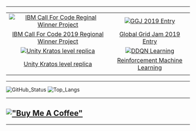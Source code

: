 

---


  |||
  |:---:|:---:|
  <a href="https://youtu.be/pqaKUDnPQRg"><img  src="https://media.giphy.com/media/veNYydVkae95U84yvF/giphy.gif" alt="IBM Call For Code Reginal Winner Project" /></a>|<a href="https://github.com/AmrAymanKhalil505/BonFire"><img src="https://media.giphy.com/media/K21SEhKYHpyMARPqLV/giphy.gif" alt="GGJ 2019 Entry" /></a>
  | <a href="https://github.com/mohamedazab/cfc-smart-irrigation">IBM Call For Code 2019 Regional Winner Project</a>| <a href="[https://github.com/mohamedazab/cfc-smart-irrigation](https://github.com/AmrAymanKhalil505/BonFire)">Global Grid Jam 2019 Entry</a>|
  |<a href="https://github.com/AmrAymanKhalil505/Unity-Kratos-Final-Project"><img src="https://media.giphy.com/media/BaD2wBP4PH8POkAraB/giphy.gif" alt="Unity Kratos level replica" /></a>|<a href="https://github.com/AmrAymanKhalil505/CarSimulation"><img src="https://media.giphy.com/media/XteZyHqKuNtWp0O21w/giphy.gif" alt="DDQN Learning" /></a>|
  |<a href="https://github.com/AmrAymanKhalil505/Unity-Kratos-Final-Project">Unity Kratos level replica</a>|<a href="https://github.com/AmrAymanKhalil505/CarSimulation">Reinforcement Machine Learning</a>|
  |||

  


---

<p align="center">
  
![GitHub_Status](https://github-readme-stats.vercel.app/api?username=AmrAymanKhalil505&theme=dark&show_icons=true)
![Top_Langs](https://github-readme-stats.vercel.app/api/top-langs/?username=AmrAymanKhalil505&langs_count=8&theme=dark&layout=compact&hide=Mathematica,Assembly)
</p>

---
[!["Buy Me A Coffee"](https://www.buymeacoffee.com/assets/img/custom_images/orange_img.png)](https://www.buymeacoffee.com/amr.khalil)
---

---



<!--
**AmrAymanKhalil505/AmrAymanKhalil505** is a ✨ _special_ ✨ repository because its `README.md` (this file) appears on your GitHub profile.

Here are some ideas to get you started:

- 🔭 I’m currently working on ...
- 🌱 I’m currently learning ...
- 👯 I’m looking to collaborate on ...
- 🤔 I’m looking for help with ...
- 💬 Ask me about ...
- 📫 How to reach me: ...
- 😄 Pronouns: ...
- ⚡ Fun fact: ...
-->

